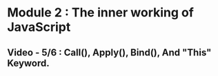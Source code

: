 # Module 2 : The inner working of JavaScript

## Video - 5/6 : Call(), Apply(), Bind(), And "This" Keyword.


